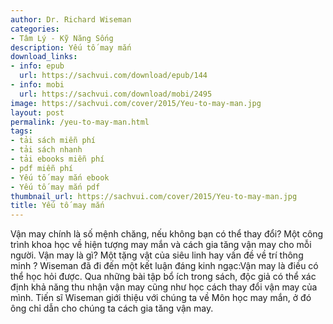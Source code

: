 ```yaml
---
author: Dr. Richard Wiseman
categories:
- Tâm Lý - Kỹ Năng Sống
description: Yếu tố may mắn
download_links:
- info: epub
  url: https://sachvui.com/download/epub/144
- info: mobi
  url: https://sachvui.com/download/mobi/2495
image: https://sachvui.com/cover/2015/Yeu-to-may-man.jpg
layout: post
permalink: /yeu-to-may-man.html
tags:
- tải sách miễn phí
- tải sách nhanh
- tải ebooks miễn phí
- pdf miễn phí
- Yếu tố may mắn ebook
- Yếu tố may mắn pdf
thumbnail_url: https://sachvui.com/cover/2015/Yeu-to-may-man.jpg
title: Yếu tố may mắn
---
```


 <div class="item-desc text-justify"> <p>Vận may chính là số mệnh chăng, nếu không bạn có thể thay đổi? Một công trình khoa học về hiện tượng may mắn và cách gia tăng vận may cho mỗi người. Vận may là gì? Một tặng vật của siêu linh hay vấn đề về trí thông minh ? Wiseman đã đi đến một kết luận đáng kinh ngạc:Vận may là điều có thể học hỏi được. Qua những bài tập bổ ích trong sách, độc giả có thể xác định khả năng thu nhận vận may cũng như học cách thay đổi vận may của mình. Tiến sĩ Wiseman giới thiệu với chúng ta về Môn học may mắn, ở đó ông chỉ dẫn cho chúng ta cách gia tăng vận may.</p> </div>